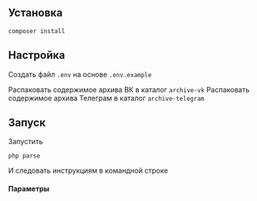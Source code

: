 ## Установка

```
composer install
```

## Настройка

Создать файл `.env` на основе `.env.example`

Распаковать содержимое архива ВК в каталог `archive-vk`
Распаковать содержимое архива Телеграм в каталог `archive-telegram`

## Запуск

Запустить
```
php parse
```

И следовать инструкциям в командной строке

#### Параметры